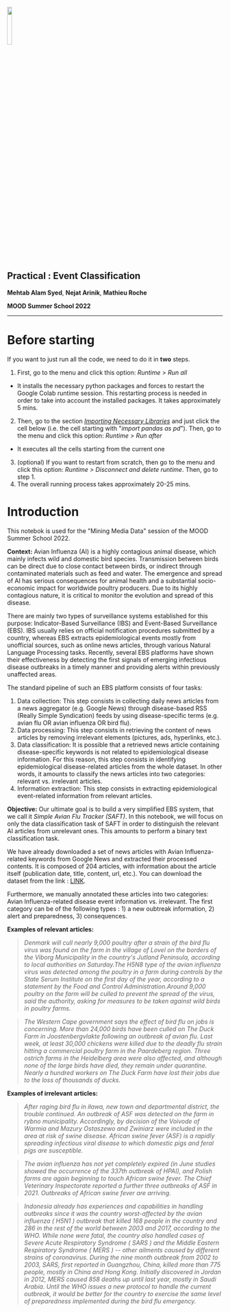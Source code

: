 <p> <img src="https://mood-h2020.eu/wp-content/uploads/2020/10/logo_Mood_cmjn_black-1.jpg" width="15%";"/></p>

## **Practical : Event Classification**









**Mehtab Alam Syed**,
**Nejat Arinik**,
**Mathieu Roche**



**MOOD Summer School 2022**

---

# Before starting

If you want to just run all the code, we need to do it in **two** steps.
1. First, go to the menu and click this option: *Runtime > Run all*
  * It installs the necessary python packages and forces to restart the Google Colab runtime session. This restarting process is needed in order to take into account the installed packages. It takes approximately 5 mins.
2. Then, go to the section [*Importing Necessary Libraries*](#import_library) and just click the cell below (i.e. the cell starting with "*import pandas as pd*"). Then, go to the menu and click this option: *Runtime > Run after*
  * It executes all the cells starting from the current one
3. (optional) If you want to restart from scratch, then go to the menu and click this option: *Runtime > Disconnect and delete runtime*. Then, go to step 1.
4. The overall running process takes approximately 20-25 mins.

# Introduction

This notebok is used for the "Mining Media Data" session of the MOOD Summer School 2022.

**Context:** Avian Influenza (AI) is a highly contagious animal disease, which mainly infects wild and domestic bird species. Transmission between birds can be direct due to close contact between birds, or indirect through contaminated materials such as feed and water. The emergence and spread of AI has serious consequences for animal health and a substantial socio-economic impact for worldwide poultry producers. Due to its highly contagious nature, it is critical to monitor the evolution and spread of this disease.

There are mainly two types of surveillance systems established for this purpose: Indicator-Based Surveillance (IBS) and Event-Based Surveillance (EBS). IBS usually relies on official notification procedures submitted by a country, whereas EBS extracts epidemiological events mostly from  unofficial sources, such as online news articles, through various Natural Language Processing tasks. Recently, several EBS platforms have shown their effectiveness by detecting the first signals of emerging infectious disease outbreaks in a timely manner and providing alerts within previously unaffected areas.

The standard pipeline of such an EBS platform consists of four tasks:
1. Data collection: This step consists in collecting daily news articles from a news aggregator (e.g. Google News) through disease-based RSS (Really Simple Syndication) feeds by using disease-specific terms (e.g. avian flu OR avian influenza OR bird flu).
2. Data processing: This step consists in retrieving the content of news articles by removing irrelevant elements (pictures, ads, hyperlinks, etc.).
3. Data classification: It is possible that a retrieved news article containing disease-specific keywords is not related to epidemiological disease information. For this reason, this step consists in identifying epidemiological disease-related articles from the whole dataset. In other words, it amounts to classify the news articles into two categories: relevant vs. irrelevant articles.
4. Information extraction: This step consists in extracting epidemiological event-related information from relevant articles.


**Objective:** Our ultimate goal is to build a very simplified EBS system, that we call it *Simple Avian Flu Tracker (SAFT)*. In this notebook, we will focus on only the data classification task of SAFT in order to distinguish the relevant AI articles from unrelevant ones. This amounts to perform a binary text classification task.

We have already downloaded a set of news articles with Avian Influenza-related keywords from Google News and extracted their processed contents. It is composed of 204 articles, with information about the article itself (publication date, title, content, url, etc.). You can download the dataset from the link : [LINK](https://drive.google.com/file/d/1_ls-oDHdCMU2DoPtqX4az8dqZsbO-qNj/view?usp=sharing).

Furthermore, we manually annotated these articles into two categories: Avian Influenza-related disease event information vs. irrelevant. The first category can be of the following types : 1) a new oubtreak information, 2) alert and preparedness, 3) consequences.



**Examples of relevant articles:**

> *Denmark will cull nearly 9,000 poultry after a strain of the bird flu  virus was found on the farm in the village of Lovel on the borders of the Viborg Municipality in the country's Jutland Peninsula, according to local authorities on Saturday.The H5N8 type of the avian influenza virus was detected among the poultry in a farm during controls by the State Serum Institute on the first day of the year, according to a statement by the Food and Control Administration.Around 9,000 poultry on the farm will be culled to prevent the spread of the virus, said the authority, asking for measures to be taken against wild birds in poultry farms.*


> *The Western Cape government says the effect of bird flu on jobs is concerning. More than 24,000 birds have been culled on The Duck Farm in Joostenbergvlakte following an outbreak of avian flu. Last week, at least 30,000 chickens were killed due to the deadly flu strain hitting a commercial poultry farm in the Paardeberg region. Three ostrich farms in the Heidelberg area were also affected, and although none of the large birds have died, they remain under quarantine. Nearly a hundred workers on The Duck Farm have lost their jobs due to the loss of thousands of ducks.*



**Examples of irrelevant articles:**

> *After raging bird flu in iława, new town and departmental district, the trouble continued. An outbreak of ASF was detected on the farm in rybno municipality. Accordingly, by decision of the Voivode of Warmia and Mazury Ostaszewo and Zwiniarz were included in the area at risk of swine disease. African swine fever (ASF) is a rapidly spreading infectious viral disease to which domestic pigs and feral pigs are susceptible.*

> *The avian influenza has not yet completely expired (in June studies showed the occurrence of the 337th outbreak of HPAI), and Polish farms are again beginning to touch African swine fever. The Chief Veterinary Inspectorate reported a further three outbreaks of ASF in 2021. Outbreaks of African swine fever are arriving.*

> *Indonesia already has experiences and capabilities in handling outbreaks since it was the country worst-affected by the avian influenza ( H5N1 ) outbreak that killed 168 people in the country and 286 in the rest of the world between 2003 and 2017, according to the WHO.
While none were fatal, the country also handled cases of Severe Acute Respiratory Syndrome ( SARS ) and the Middle Eastern Respiratory Syndrome ( MERS ) -- other ailments caused by different strains of coronavirus. During the nine month outbreak from 2002 to 2003, SARS, first reported in Guangzhou, China, killed more than 775 people, mostly in China and Hong Kong. Initially discovered in Jordan in 2012, MERS caused 858 deaths up until last year, mostly in Saudi Arabia. Until the WHO issues a new protocol to handle the current outbreak, it would be better for the country to exercise the same level of preparedness implemented during the bird flu emergency.*
